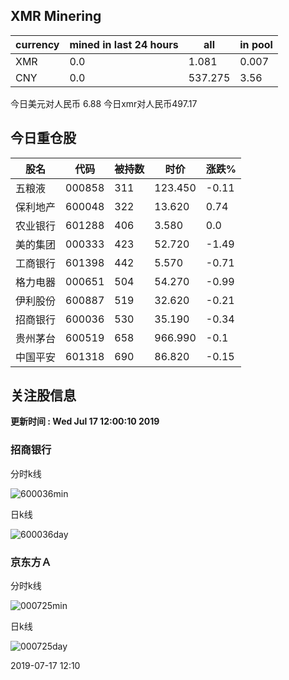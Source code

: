 ## XMR Minering

|currency|mined in last 24 hours|all|in pool|
|---|---|---|---|
|XMR|0.0|1.081|0.007|
|CNY|0.0|537.275|3.56|

今日美元对人民币 6.88	今日xmr对人民币497.17


## 今日重仓股 

|股名|代码|被持数|时价|涨跌%|
|---|---|---|---|---|
|五粮液|000858|311|123.450|-0.11|
|保利地产|600048|322|13.620|0.74|
|农业银行|601288|406|3.580|0.0|
|美的集团|000333|423|52.720|-1.49|
|工商银行|601398|442|5.570|-0.71|
|格力电器|000651|504|54.270|-0.99|
|伊利股份|600887|519|32.620|-0.21|
|招商银行|600036|530|35.190|-0.34|
|贵州茅台|600519|658|966.990|-0.1|
|中国平安|601318|690|86.820|-0.15|

## 关注股信息
**更新时间 : Wed Jul 17 12:00:10 2019**
### 招商银行 
分时k线

![600036min](http://image.sinajs.cn/newchart/min/n/sh600036.gif)

日k线

![600036day](http://image.sinajs.cn/newchart/daily/n/sh600036.gif)

### 京东方Ａ 
分时k线

![000725min](http://image.sinajs.cn/newchart/min/n/sz000725.gif)

日k线

![000725day](http://image.sinajs.cn/newchart/daily/n/sz000725.gif)

2019-07-17 12:10